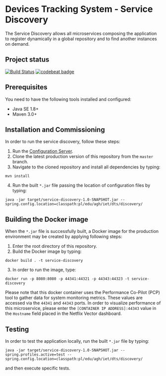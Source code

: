 # Devices Tracking System - Service Discovery
The Service Discovery allows all microservices composing the application to register 
dynamically in a global repository and to find another instances on demand.

## Project status
[![Build Status](https://travis-ci.org/device-tracking-system/service-discovery.svg?branch=master)](https://travis-ci.org/device-tracking-system/service-discovery)
[![codebeat badge](https://codebeat.co/badges/ae8e7340-605f-4a22-84b0-74dac0919d11)](https://codebeat.co/projects/github-com-device-tracking-system-service-discovery-master)
    
## Prerequisites
You need to have the following tools installed and configured:
  - Java SE 1.8+
  - Maven 3.0+

## Installation and Commissioning
In order to run the service discovery, follow these steps:
  1. Run the [Configuration Server](https://github.com/device-tracking-system/configuration-server).
  2. Clone the latest production version of this repository from the `master` branch.
  3. Navigate to the cloned repository and install all dependencies by typing:
```
mvn install
``` 
  4. Run the built `*.jar` file passing the location of configuration files by typing:
```
java -jar target/service-discovery-1.0-SNAPSHOT.jar --spring.config.location=classpath:pl/edu/agh/iet/dts/discovery/
```

## Building the Docker image
When the `*.jar` file is successfully built, a Docker image for the production environment may be created by applying
following steps:
  1. Enter the root directory of this repository.
  2. Build the Docker image by typing:
```
docker build . -t service-discovery
```

  3. In order to run the image, type:
```
docker run -p 8080:8080 -p 44341:44321 -p 44343:44323 -t service-discovery
```
Please note that this docker container uses the Performance Co-Pilot (PCP) tool to gather data for system monitoring
metrics. These values are accessed via the `44341` and `44343` ports. In order to visualize performance of this
microservice, please enter the `[CONTAINER IP ADDRESS]:44343` value in the `Hostname` field placed in the Netflix Vector
dashboard.

## Testing
In order to test the application locally, run the built `*.jar` file by typing:
```
java -jar target/service-discovery-1.0-SNAPSHOT.jar --spring.profiles.active=test --spring.config.location=classpath:pl/edu/agh/iet/dts/discovery/
```
and then execute specific tests.
